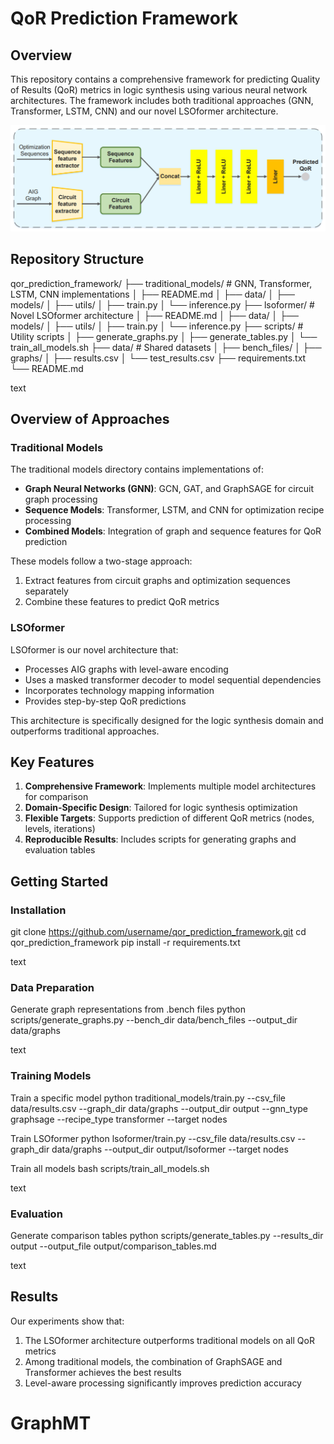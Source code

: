 # QoR Prediction Framework

## Overview

This repository contains a comprehensive framework for predicting Quality of Results (QoR) metrics in logic synthesis using various neural network architectures. The framework includes both traditional approaches (GNN, Transformer, LSTM, CNN) and our novel LSOformer architecture.

![Architecture Overview](images/architecture.jpg)

## Repository Structure

qor_prediction_framework/
├── traditional_models/ # GNN, Transformer, LSTM, CNN implementations
│ ├── README.md
│ ├── data/
│ ├── models/
│ ├── utils/
│ ├── train.py
│ └── inference.py
├── lsoformer/ # Novel LSOformer architecture
│ ├── README.md
│ ├── data/
│ ├── models/
│ ├── utils/
│ ├── train.py
│ └── inference.py
├── scripts/ # Utility scripts
│ ├── generate_graphs.py
│ ├── generate_tables.py
│ └── train_all_models.sh
├── data/ # Shared datasets
│ ├── bench_files/
│ ├── graphs/
│ ├── results.csv
│ └── test_results.csv
├── requirements.txt
└── README.md

text

## Overview of Approaches

### Traditional Models

The traditional models directory contains implementations of:

- **Graph Neural Networks (GNN)**: GCN, GAT, and GraphSAGE for circuit graph processing
- **Sequence Models**: Transformer, LSTM, and CNN for optimization recipe processing
- **Combined Models**: Integration of graph and sequence features for QoR prediction

These models follow a two-stage approach:
1. Extract features from circuit graphs and optimization sequences separately
2. Combine these features to predict QoR metrics

### LSOformer

LSOformer is our novel architecture that:

- Processes AIG graphs with level-aware encoding
- Uses a masked transformer decoder to model sequential dependencies
- Incorporates technology mapping information
- Provides step-by-step QoR predictions

This architecture is specifically designed for the logic synthesis domain and outperforms traditional approaches.

## Key Features

1. **Comprehensive Framework**: Implements multiple model architectures for comparison
2. **Domain-Specific Design**: Tailored for logic synthesis optimization
3. **Flexible Targets**: Supports prediction of different QoR metrics (nodes, levels, iterations)
4. **Reproducible Results**: Includes scripts for generating graphs and evaluation tables

## Getting Started

### Installation

git clone https://github.com/username/qor_prediction_framework.git
cd qor_prediction_framework
pip install -r requirements.txt

text

### Data Preparation

Generate graph representations from .bench files
python scripts/generate_graphs.py --bench_dir data/bench_files --output_dir data/graphs

text

### Training Models

Train a specific model
python traditional_models/train.py --csv_file data/results.csv --graph_dir data/graphs --output_dir output --gnn_type graphsage --recipe_type transformer --target nodes

Train LSOformer
python lsoformer/train.py --csv_file data/results.csv --graph_dir data/graphs --output_dir output/lsoformer --target nodes

Train all models
bash scripts/train_all_models.sh

text

### Evaluation

Generate comparison tables
python scripts/generate_tables.py --results_dir output --output_file output/comparison_tables.md

text

## Results

Our experiments show that:

1. The LSOformer architecture outperforms traditional models on all QoR metrics
2. Among traditional models, the combination of GraphSAGE and Transformer achieves the best results
3. Level-aware processing significantly improves prediction accuracy
# GraphMT
